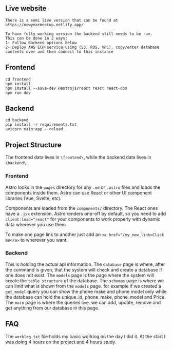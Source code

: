 ## Live website

```shell
There is a semi live version that can be found at https://newyearmeetup.netlify.app/

To have fully working version the backend still needs to be run.
This can be done in 2 ways:
1- Follow Backend options below
2- Deploy AWS EC@ service using (S3, RDS, VPC), copy/enter database contents over and then connect to this instance
```

## Frontend

```shell
cd frontend
npm install
npm install --save-dev @astrojs/react react react-dom
npm run dev
```

## Backend

```shell
cd backend
pip install -r requirements.txt
uvicorn main:app --reload
```

## Project Structure

The frontend data lives in `\frontend\`, while the backend data lives in `\backend\`.

### Frontend
Astro looks in the `pages` directory for any `.md` or `.astro` files and loads the components inside them. Astro can use React or other UI component libraries (Vue, Svelte, etc). 

Components are loaded from the `components/` directory. The React ones have a `.jsx` extension. Astro renders one-off by default, so you need to add `client:load="react"` for your components to work properly with dynamic data wherever you use them.

To make one page link to another just add an `<a href="/my_new_link>Click me</a>` to wherever you want.

### Backend
This is holding the actual api information.
The `database` page is where, after the command is given, that the system will check and create a database if one does not exist.
The `models` page is the page where the system will create the `table structure` of the database.
The `schemas` page is where we can limit what is shown from the `models` page. for example if we created a `get_model` query you can show the phone make and phone model only while the database can hold the unique_id, phone_make, phone_model and Price.
The `main` page is where the queries live. we can add, update, remove and get anything from our database in this page.

## FAQ

The `worklog.txt` file holds my basic worklog on the day I did it. At the start I was doing 4 hours on the project and 4 hours study.